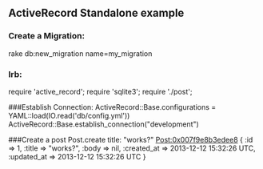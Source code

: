 ## ActiveRecord Standalone example

### Create a Migration:
rake db:new_migration name=my_migration

### Irb:
require 'active_record'; require 'sqlite3'; require './post';


###Establish Connection:
ActiveRecord::Base.configurations = YAML::load(IO.read('db/config.yml'))
ActiveRecord::Base.establish_connection("development")


###Create a post
Post.create title: "works?"
<Post:0x007f9e8b3edee8> {
            :id => 1,
         :title => "works?",
          :body => nil,
    :created_at => 2013-12-12 15:32:26 UTC,
    :updated_at => 2013-12-12 15:32:26 UTC
}


